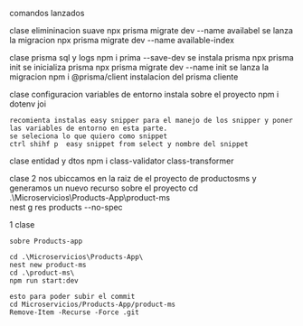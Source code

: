comandos lanzados

clase elimininacion suave 
    npx prisma migrate dev --name availabel  se lanza la migracion
    npx prisma migrate dev --name available-index

clase prisma sql y logs
    npm i prima --save-dev  se instala prisma
    npx prisma init  se inicializa prisma
    npx prisma migrate dev --name init  se lanza la migracion
    npm i @prisma/client instalacion del prisma cliente


clase configuracion variables de entorno
    instala sobre el proyecto npm i dotenv joi

    recomienta instalas easy snipper para el manejo de los snipper y poner las variables de entorno en esta parte.
    se seleciona lo que quiero como snippet
    ctrl shihf p  easy snippet from select y nombre del snippet


clase entidad y dtos
   npm i class-validator class-transformer


clase 2 
     nos ubiccamos en la raiz de el proyecto de productosms y generamos un nuevo recurso sobre el proyecto
    cd .\Microservicios\Products-App\product-ms\
    nest g res products --no-spec

1 clase

    sobre Products-app

    cd .\Microservicios\Products-App\
    nest new product-ms
    cd .\product-ms\
    npm run start:dev

    esto para poder subir el commit
    cd Microservicios/Products-App/product-ms
    Remove-Item -Recurse -Force .git